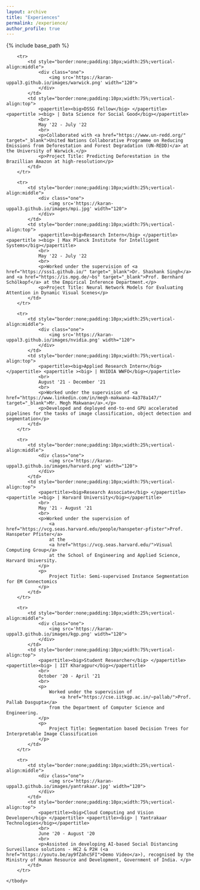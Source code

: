 ```yaml
---
layout: archive
title: "Experiences"
permalink: /experience/
author_profile: true
---
```


{% include base_path %}

<table border=0 class="bg_colour" style="padding:20px;width:100%;border:0px;border-spacing:0px;border-collapse:separate;margin-right:auto;margin-left:auto;">
    <tbody>

        <tr>
            <td style="border:none;padding:10px;width:25%;vertical-align:middle">
                <div class="one">
                    <img src='https://karan-uppal3.github.io/images/warwick.png' width="120">
                </div>
            </td>
            <td style="border:none;padding:10px;width:75%;vertical-align:top">
                <papertitle><big>DSSG Fellow</big> </papertitle> <papertitle ><big> | Data Science for Social Good</big></papertitle>
                <br>
                May '22 - July '22
                <br>
                <p>Collaborated with <a href="https://www.un-redd.org/" target="_blank">United Nations Collaborative Programme on Reducing Emissions from Deforestation and Forest Degradation (UN-REDD)</a> at the University of Warwick.</p>
                <p>Project Title: Predicting Deforestation in the Brazillian Amazon at high-resolution</p>
            </td>
        </tr>

        <tr>
            <td style="border:none;padding:10px;width:25%;vertical-align:middle">
                <div class="one">
                    <img src='https://karan-uppal3.github.io/images/mpi.jpg' width="120">
                </div>
            </td>
            <td style="border:none;padding:10px;width:75%;vertical-align:top">
                <papertitle><big>Research Intern</big> </papertitle> <papertitle ><big> | Max Planck Institute for Intelligent Systems</big></papertitle>
                <br>
                May '22 - July '22
                <br>
                <p>Worked under the supervision of <a href="https://sss1.github.io/" target="_blank">Dr. Shashank Singh</a> and <a href="https://is.mpg.de/~bs" target="_blank">Prof. Bernhard Schölkopf</a> at the Empirical Inference Department.</p>
                <p>Project Title: Neural Network Models for Evaluating Attention in Dynamic Visual Scenes</p>
            </td>
        </tr>

        <tr>
            <td style="border:none;padding:10px;width:25%;vertical-align:middle">
                <div class="one">
                    <img src='https://karan-uppal3.github.io/images/nvidia.png' width="120">
                </div>
            </td>
            <td style="border:none;padding:10px;width:75%;vertical-align:top">
                <papertitle><big>Applied Research Intern</big> </papertitle> <papertitle ><big> | NVIDIA WWFO</big></papertitle>
                <br>
                August '21 - December '21
                <br>
                <p>Worked under the supervision of <a href="https://www.linkedin.com/in/megh-makwana-4a378a147/"  target="_blank">Mr. Megh Makwana</a>.</p>
                <p>Developed and deployed end-to-end GPU accelerated pipelines for the tasks of image classification, object detection and segmentation</p>
            </td>
        </tr>

        <tr>
            <td style="border:none;padding:10px;width:25%;vertical-align:middle">
                <div class="one">
                    <img src='https://karan-uppal3.github.io/images/harvard.png' width="120">
                </div>
            </td>
            <td style="border:none;padding:10px;width:75%;vertical-align:top">
                <papertitle><big>Research Associate</big> </papertitle> <papertitle ><big> | Harvard University</big></papertitle>
                <br>
                May '21 - August '21
                <br>
                <p>Worked under the supervision of 
                    <a href="https://vcg.seas.harvard.edu/people/hanspeter-pfister">Prof. Hanspeter Pfister</a> 
                    at the 
                    <a href="https://vcg.seas.harvard.edu/">Visual Computing Group</a>
                    at the School of Engineering and Applied Science, Harvard University.
                </p>
                <p>
                    Project Title: Semi-supervised Instance Segmentation for EM Connectomics
                </p>
            </td>
        </tr>

        <tr>
            <td style="border:none;padding:10px;width:25%;vertical-align:middle">
                <div class="one">
                    <img src='https://karan-uppal3.github.io/images/kgp.png' width="120">
                </div>
            </td>
            <td style="border:none;padding:10px;width:75%;vertical-align:top">
                <papertitle><big>Student Researcher</big> </papertitle> <papertitle><big> | IIT Kharagpur</big></papertitle>
                <br>
                October '20 - April '21
                <br>
                <p>
                    Worked under the supervision of
                        <a href="https://cse.iitkgp.ac.in/~pallab/">Prof. Pallab Dasgupta</a>
                    from the Department of Computer Science and Engineering.
                </p>
                <p>
                    Project Title: Segmentation based Decision Trees for Interpretable Image Classification
                </p>
            </td>
        </tr>

        <tr>
            <td style="border:none;padding:10px;width:25%;vertical-align:middle">
                <div class="one">
                    <img src='https://karan-uppal3.github.io/images/yantrakaar.jpg' width="120">
                </div>
            </td>
            <td style="border:none;padding:10px;width:75%;vertical-align:top">
                <papertitle><big>Cloud Computing and Vision Developer</big> </papertitle> <papertitle><big> | Yantrakaar Technologies</big></papertitle>
                <br>
                June '20 - August '20
                <br>
                <p>Assisted in developing AI-based Social Distancing Surveillance solutions - HC2 & P2H (<a href="https://youtu.be/ay9fZahcSFI">Demo Video</a>), recognised by the Ministry of Human Resource and Development, Government of India. </p>
            </td>
        </tr> 

    </tbody>
</table>